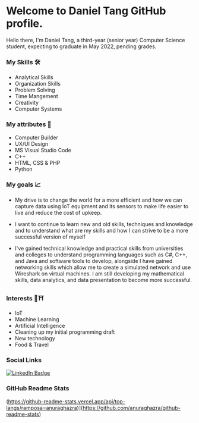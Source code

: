 # Welcome to  Daniel Tang GitHub profile.

Hello there, I'm Daniel Tang, a third-year (senior year) Computer Science student, expecting to graduate in May 2022, pending grades.

### My Skills 🛠
* Analytical Skills
* Organization Skills
* Problem Solving
* Time Mangement
* Creativity
* Computer Systems

### My attributes 🔧 
* Computer Builder
* UX/UI Design
* MS Visual Studio Code
* C++
* HTML, CSS & PHP
* Python

### My goals 📈
* My drive is to change the world for a more efficient and how we can capture data using IoT equipment and its sensors to make life easier to live and reduce the cost of upkeep.
* I want to continue to learn new and old skills, techniques and knowledge and to understand what are my skills and how I can strive to be a more successful version of myself

* I've gained technical knowledge and practical skills from universities and colleges to understand programming languages such as C#, C++, and Java and software tools to develop, alongside I have gained networking skills which allow me to create a simulated network and use Wireshark on virtual machines. I am still developing my mathematical skills, data analytics, and data presentation to become more successful.

### Interests 📱⛩
* IoT
* Machine Learning
* Artificial Intelligence
* Cleaning up my initial programming draft
* New technology
* Food & Travel

### Social Links
<div id="badges">
  <a href="https://www.linkedin.com/in/danieltangeuw/">
    <img src="https://img.shields.io/badge/LinkedIn-blue?style=for-the-badge&logo=linkedin&logoColor=white" alt="LinkedIn Badge"/>
  </a>
</div>

### GitHub Readme Stats
(https://github-readme-stats.vercel.app/api/top-langs/ramposa=anuraghazra)](https://github.com/anuraghazra/github-readme-stats)
